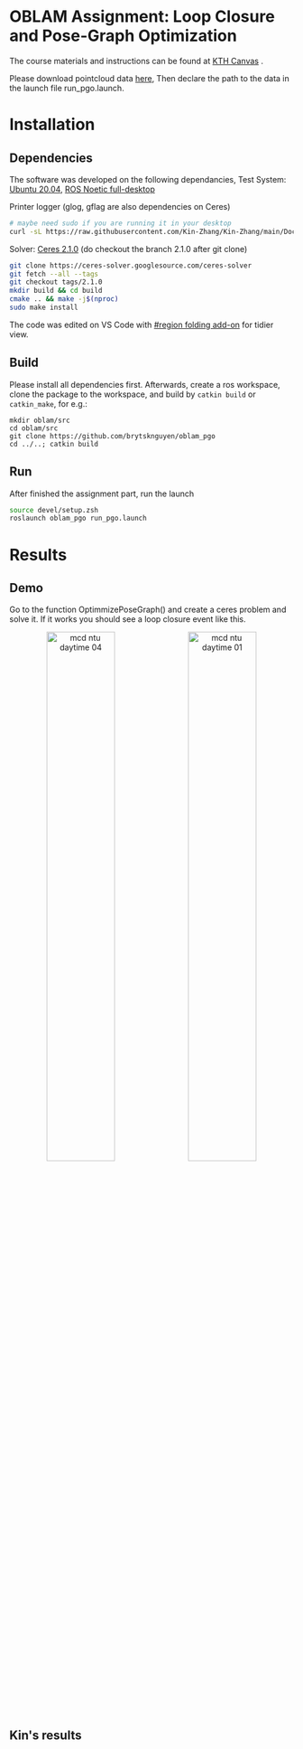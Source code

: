 # OBLAM Assignment: Loop Closure and Pose-Graph Optimization
<!-- via Continuous-time Optimization -->

The course materials and instructions can be found at [KTH Canvas](https://canvas.kth.se/courses/40649) .

Please download pointcloud data [here](https://kth-my.sharepoint.com/:f:/g/personal/tmng_ug_kth_se/ErWpfrnkfQZJvrNUnw3Y-dEB0ljN-xF-FvTl8AztgkSx6A?e=ycLF8y), Then declare the path to the data in the launch file run_pgo.launch.

# Installation

## Dependencies

The software was developed on the following dependancies, Test System: [Ubuntu 20.04](https://releases.ubuntu.com/20.04/), [ROS Noetic full-desktop](http://wiki.ros.org/noetic/Installation)

Printer logger (glog, gflag are also dependencies on Ceres)

```bash
# maybe need sudo if you are running it in your desktop
curl -sL https://raw.githubusercontent.com/Kin-Zhang/Kin-Zhang/main/Dockerfiles/setup_lib.sh | bash
```

Solver: [Ceres 2.1.0](http://ceres-solver.org/installation.html) (do checkout the branch 2.1.0 after git clone)

```bash
git clone https://ceres-solver.googlesource.com/ceres-solver
git fetch --all --tags
git checkout tags/2.1.0
mkdir build && cd build
cmake .. && make -j$(nproc)
sudo make install
```

The code was edited on VS Code with [#region folding add-on](https://marketplace.visualstudio.com/items?itemName=maptz.regionfolder) for tidier view.

## Build
Please install all dependencies first. Afterwards, create a ros workspace, clone the package to the workspace, and build by `catkin build` or `catkin_make`, for e.g.:

```
mkdir oblam/src
cd oblam/src
git clone https://github.com/brytsknguyen/oblam_pgo
cd ../..; catkin build
```
## Run

After finished the assignment part, run the launch

```bash
source devel/setup.zsh
roslaunch oblam_pgo run_pgo.launch
```



# Results
## Demo

Go to the function OptimmizePoseGraph() and create a ceres problem and solve it. If it works you should see a loop closure event like this.

<p align="center">
    <img src="docs/loop2.gif" alt="mcd ntu daytime 04" width="49%"/>
    <img src="docs/loop1.gif" alt="mcd ntu daytime 01" width="49%"/>
</p>

## Kin's results



